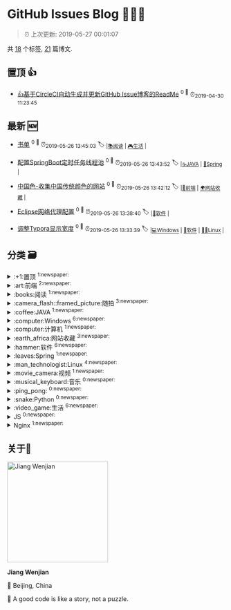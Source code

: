 
# GitHub Issues Blog :tada::tada::tada:
    
> :alarm_clock: 上次更新: 2019-05-27 00:01:07
    
共 [18](https://github.com/jwenjian/ghiblog/labels) 个标签, [21](https://github.com/jwenjian/ghiblog/issues) 篇博文.

## 置顶 :thumbsup: 
- [👍基于CircleCI自动生成并更新GitHub Issue博客的ReadMe](https://github.com/jwenjian/ghiblog/issues/1)  <sup>0 :speech_balloon:</sup>  	 :alarm_clock:<sub>2019-04-30 11:23:45</sub> 
## 最新 :new: 
- [书单](https://github.com/jwenjian/ghiblog/issues/22) <sup>0 :speech_balloon:</sup>  			 :alarm_clock:<sub>2019-05-26 13:45:03</sub> 
 :label: 	<sub>|</sub><sub>[:books:阅读](https://github.com/jwenjian/ghiblog/labels/%3Abooks%3A%E9%98%85%E8%AF%BB)	|	</sub><sub>[:video_game:生活](https://github.com/jwenjian/ghiblog/labels/%3Avideo_game%3A%E7%94%9F%E6%B4%BB)	|	</sub>

- [配置SpringBoot定时任务线程池](https://github.com/jwenjian/ghiblog/issues/21) <sup>0 :speech_balloon:</sup>  			 :alarm_clock:<sub>2019-05-26 13:43:52</sub> 
 :label: 	<sub>|</sub><sub>[:coffee:JAVA](https://github.com/jwenjian/ghiblog/labels/%3Acoffee%3AJAVA)	|	</sub><sub>[:leaves:Spring](https://github.com/jwenjian/ghiblog/labels/%3Aleaves%3ASpring)	|	</sub>

- [中国色-收集中国传统颜色的网站](https://github.com/jwenjian/ghiblog/issues/20) <sup>0 :speech_balloon:</sup>  			 :alarm_clock:<sub>2019-05-26 13:42:12</sub> 
 :label: 	<sub>|</sub><sub>[:art:前端](https://github.com/jwenjian/ghiblog/labels/%3Aart%3A%E5%89%8D%E7%AB%AF)	|	</sub><sub>[:earth_africa:网站收藏](https://github.com/jwenjian/ghiblog/labels/%3Aearth_africa%3A%E7%BD%91%E7%AB%99%E6%94%B6%E8%97%8F)	|	</sub>

- [Eclipse网络代理配置](https://github.com/jwenjian/ghiblog/issues/19) <sup>0 :speech_balloon:</sup>  			 :alarm_clock:<sub>2019-05-26 13:38:40</sub> 
 :label: 	<sub>|</sub><sub>[:hammer:软件](https://github.com/jwenjian/ghiblog/labels/%3Ahammer%3A%E8%BD%AF%E4%BB%B6)	|	</sub>

- [调整Typora显示宽度](https://github.com/jwenjian/ghiblog/issues/18) <sup>0 :speech_balloon:</sup>  			 :alarm_clock:<sub>2019-05-26 13:33:39</sub> 
 :label: 	<sub>|</sub><sub>[:computer:Windows](https://github.com/jwenjian/ghiblog/labels/%3Acomputer%3AWindows)	|	</sub><sub>[:hammer:软件](https://github.com/jwenjian/ghiblog/labels/%3Ahammer%3A%E8%BD%AF%E4%BB%B6)	|	</sub><sub>[:man_technologist:Linux](https://github.com/jwenjian/ghiblog/labels/%3Aman_technologist%3ALinux)	|	</sub>

## 分类  :card_file_box: 

<details>
<summary>:+1:置顶	<sup>1:newspaper:</sup></summary>

- [👍基于CircleCI自动生成并更新GitHub Issue博客的ReadMe](https://github.com/jwenjian/ghiblog/issues/1)  <sup>0 :speech_balloon:</sup>  	 :alarm_clock:<sub>2019-04-30 11:23:45</sub> 


</details>

<details>
<summary>:art:前端	<sup>2:newspaper:</sup></summary>

- [中国色-收集中国传统颜色的网站](https://github.com/jwenjian/ghiblog/issues/20)  <sup>0 :speech_balloon:</sup>  	 :alarm_clock:<sub>2019-05-26 13:42:12</sub> 
- [CSS隐藏元素滚动条](https://github.com/jwenjian/ghiblog/issues/15)  <sup>0 :speech_balloon:</sup>  	 :alarm_clock:<sub>2019-05-26 13:15:46</sub> 


</details>

<details>
<summary>:books:阅读	<sup>1:newspaper:</sup></summary>

- [书单](https://github.com/jwenjian/ghiblog/issues/22)  <sup>0 :speech_balloon:</sup>  	 :alarm_clock:<sub>2019-05-26 13:45:03</sub> 


</details>

<details>
<summary>:camera_flash::framed_picture:随拍	<sup>3:newspaper:</sup></summary>

- [2019年的第一次旅行](https://github.com/jwenjian/ghiblog/issues/17)  <sup>0 :speech_balloon:</sup>  	 :alarm_clock:<sub>2019-05-26 13:30:51</sub> 
- [本周生活随拍](https://github.com/jwenjian/ghiblog/issues/10)  <sup>0 :speech_balloon:</sup>  	 :alarm_clock:<sub>2019-05-25 04:46:26</sub> 
- [借光计划-798艺术区](https://github.com/jwenjian/ghiblog/issues/8)  <sup>0 :speech_balloon:</sup>  	 :alarm_clock:<sub>2019-05-19 04:50:12</sub> 


</details>

<details>
<summary>:coffee:JAVA	<sup>1:newspaper:</sup></summary>

- [配置SpringBoot定时任务线程池](https://github.com/jwenjian/ghiblog/issues/21)  <sup>0 :speech_balloon:</sup>  	 :alarm_clock:<sub>2019-05-26 13:43:52</sub> 


</details>

<details>
<summary>:computer:Windows	<sup>6:newspaper:</sup></summary>

- [调整Typora显示宽度](https://github.com/jwenjian/ghiblog/issues/18)  <sup>0 :speech_balloon:</sup>  	 :alarm_clock:<sub>2019-05-26 13:33:39</sub> 
- [Windows截图工具-Snipaste](https://github.com/jwenjian/ghiblog/issues/13)  <sup>0 :speech_balloon:</sup>  	 :alarm_clock:<sub>2019-05-25 23:58:30</sub> 
- [Windows工具-制作启动U盘](https://github.com/jwenjian/ghiblog/issues/11)  <sup>0 :speech_balloon:</sup>  	 :alarm_clock:<sub>2019-05-25 04:55:17</sub> 
- [智能屏幕护眼软件: f.lux](https://github.com/jwenjian/ghiblog/issues/5)  <sup>0 :speech_balloon:</sup>  	 :alarm_clock:<sub>2019-05-15 14:48:46</sub> 
- [windows系统-gif 动画录制软件](https://github.com/jwenjian/ghiblog/issues/4)  <sup>0 :speech_balloon:</sup>  	 :alarm_clock:<sub>2019-05-15 14:40:19</sub> 
- [谷歌浏览器原生支持触控板快速前进后退](https://github.com/jwenjian/ghiblog/issues/3)  <sup>0 :speech_balloon:</sup>  	 :alarm_clock:<sub>2019-05-15 14:36:35</sub> 


</details>

<details>
<summary>:computer:计算机	<sup>1:newspaper:</sup></summary>

- [HSTS](https://github.com/jwenjian/ghiblog/issues/14)  <sup>0 :speech_balloon:</sup>  	 :alarm_clock:<sub>2019-05-26 13:13:34</sub> 


</details>

<details>
<summary>:earth_africa:网站收藏	<sup>3:newspaper:</sup></summary>

- [中国色-收集中国传统颜色的网站](https://github.com/jwenjian/ghiblog/issues/20)  <sup>0 :speech_balloon:</sup>  	 :alarm_clock:<sub>2019-05-26 13:42:12</sub> 
- [Linux命令在线查询手册](https://github.com/jwenjian/ghiblog/issues/12)  <sup>0 :speech_balloon:</sup>  	 :alarm_clock:<sub>2019-05-25 23:46:51</sub> 
- [Windows工具-制作启动U盘](https://github.com/jwenjian/ghiblog/issues/11)  <sup>0 :speech_balloon:</sup>  	 :alarm_clock:<sub>2019-05-25 04:55:17</sub> 


</details>

<details>
<summary>:hammer:软件	<sup>6:newspaper:</sup></summary>

- [Eclipse网络代理配置](https://github.com/jwenjian/ghiblog/issues/19)  <sup>0 :speech_balloon:</sup>  	 :alarm_clock:<sub>2019-05-26 13:38:40</sub> 
- [调整Typora显示宽度](https://github.com/jwenjian/ghiblog/issues/18)  <sup>0 :speech_balloon:</sup>  	 :alarm_clock:<sub>2019-05-26 13:33:39</sub> 
- [Windows截图工具-Snipaste](https://github.com/jwenjian/ghiblog/issues/13)  <sup>0 :speech_balloon:</sup>  	 :alarm_clock:<sub>2019-05-25 23:58:30</sub> 
- [Windows工具-制作启动U盘](https://github.com/jwenjian/ghiblog/issues/11)  <sup>0 :speech_balloon:</sup>  	 :alarm_clock:<sub>2019-05-25 04:55:17</sub> 
- [智能屏幕护眼软件: f.lux](https://github.com/jwenjian/ghiblog/issues/5)  <sup>0 :speech_balloon:</sup>  	 :alarm_clock:<sub>2019-05-15 14:48:46</sub> 
- [windows系统-gif 动画录制软件](https://github.com/jwenjian/ghiblog/issues/4)  <sup>0 :speech_balloon:</sup>  	 :alarm_clock:<sub>2019-05-15 14:40:19</sub> 


</details>

<details>
<summary>:leaves:Spring	<sup>1:newspaper:</sup></summary>

- [配置SpringBoot定时任务线程池](https://github.com/jwenjian/ghiblog/issues/21)  <sup>0 :speech_balloon:</sup>  	 :alarm_clock:<sub>2019-05-26 13:43:52</sub> 


</details>

<details>
<summary>:man_technologist:Linux	<sup>4:newspaper:</sup></summary>

- [调整Typora显示宽度](https://github.com/jwenjian/ghiblog/issues/18)  <sup>0 :speech_balloon:</sup>  	 :alarm_clock:<sub>2019-05-26 13:33:39</sub> 
- [Linux命令在线查询手册](https://github.com/jwenjian/ghiblog/issues/12)  <sup>0 :speech_balloon:</sup>  	 :alarm_clock:<sub>2019-05-25 23:46:51</sub> 
- [Linux-编译安装nginx源码](https://github.com/jwenjian/ghiblog/issues/9)  <sup>0 :speech_balloon:</sup>  	 :alarm_clock:<sub>2019-05-24 03:17:52</sub> 
- [Nginx代理Oracle数据库连接](https://github.com/jwenjian/ghiblog/issues/6)  <sup>0 :speech_balloon:</sup>  	 :alarm_clock:<sub>2019-05-16 14:12:17</sub> 


</details>

<details>
<summary>:movie_camera:视频	<sup>1:newspaper:</sup></summary>

- [我们的生活多愉快~](https://github.com/jwenjian/ghiblog/issues/7)  <sup>0 :speech_balloon:</sup>  	 :alarm_clock:<sub>2019-05-17 00:19:48</sub> 


</details>

<details>
<summary>:musical_keyboard:音乐	<sup>0:newspaper:</sup></summary>



</details>

<details>
<summary>:ping_pong:	<sup>0:newspaper:</sup></summary>



</details>

<details>
<summary>:snake:Python	<sup>0:newspaper:</sup></summary>



</details>

<details>
<summary>:video_game:生活	<sup>6:newspaper:</sup></summary>

- [书单](https://github.com/jwenjian/ghiblog/issues/22)  <sup>0 :speech_balloon:</sup>  	 :alarm_clock:<sub>2019-05-26 13:45:03</sub> 
- [2019年的第一次旅行](https://github.com/jwenjian/ghiblog/issues/17)  <sup>0 :speech_balloon:</sup>  	 :alarm_clock:<sub>2019-05-26 13:30:51</sub> 
- [bye 2018](https://github.com/jwenjian/ghiblog/issues/16)  <sup>0 :speech_balloon:</sup>  	 :alarm_clock:<sub>2019-05-26 13:18:57</sub> 
- [本周生活随拍](https://github.com/jwenjian/ghiblog/issues/10)  <sup>0 :speech_balloon:</sup>  	 :alarm_clock:<sub>2019-05-25 04:46:26</sub> 
- [借光计划-798艺术区](https://github.com/jwenjian/ghiblog/issues/8)  <sup>0 :speech_balloon:</sup>  	 :alarm_clock:<sub>2019-05-19 04:50:12</sub> 
- [我们的生活多愉快~](https://github.com/jwenjian/ghiblog/issues/7)  <sup>0 :speech_balloon:</sup>  	 :alarm_clock:<sub>2019-05-17 00:19:48</sub> 


</details>

<details>
<summary>JS	<sup>0:newspaper:</sup></summary>



</details>

<details>
<summary>Nginx	<sup>1:newspaper:</sup></summary>

- [Linux-编译安装nginx源码](https://github.com/jwenjian/ghiblog/issues/9)  <sup>0 :speech_balloon:</sup>  	 :alarm_clock:<sub>2019-05-24 03:17:52</sub> 


</details>

## 关于:boy: 

[<img alt="Jiang Wenjian" src="https://avatars3.githubusercontent.com/u/25657798?v=4" width="233"/>](https://github.com/jwenjian)

**Jiang Wenjian**

:round_pushpin: Beijing, China

:black_flag: A good code is like a story, not a puzzle.
